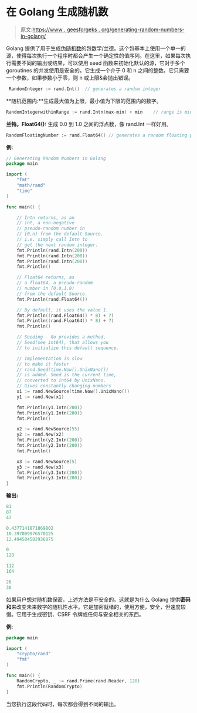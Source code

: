 # 在 Golang 生成随机数

> 原文:[https://www . geesforgeks . org/generating-random-numbers-in-golang/](https://www.geeksforgeeks.org/generating-random-numbers-in-golang/)

Golang 提供了用于生成[伪随机数](https://www.geeksforgeeks.org/pseudo-random-number-generator-prng/)的包数学/兰德。这个包基本上使用一个单一的源，使得每次执行一个程序时都会产生一个确定性的值序列。在这里，如果每次执行需要不同的输出或结果，可以使用 seed 函数来初始化默认的源，它对于多个 goroutines 的并发使用是安全的。它生成一个介于 0 和 n 之间的整数。它只需要一个参数，如果参数小于零，则 n 或上限&会抛出错误。

```go
 RandomInteger := rand.Int()  // generates a random integer
```

**随机范围内:**生成最大值为上限，最小值为下限的范围内的数字。

```go
RandomIntegerwithinRange := rand.Intn(max-min) + min    // range is min to max
```

**兰特。Float64():** 生成 0.0 到 1.0 之间的浮点数，像 rand.Int 一样好用。

```go
RandomFloatingNumber := rand.Float64() // generates a random floating point number 
```

**例:**

```go
// Generating Random Numbers in Golang
package main

import (
    "fmt"
    "math/rand"
    "time"
)

func main() {

    // Intn returns, as an
    // int, a non-negative
    // pseudo-random number in
    // [0,n) from the default Source.
    // i.e. simply call Intn to
    // get the next random integer.
    fmt.Println(rand.Intn(200))
    fmt.Println(rand.Intn(200))
    fmt.Println(rand.Intn(200))
    fmt.Println()

    // Float64 returns, as
    // a float64, a pseudo-random
    // number in [0.0,1.0)
    // from the default Source.
    fmt.Println(rand.Float64())

    // By default, it uses the value 1.
    fmt.Println((rand.Float64() * 8) + 7)
    fmt.Println((rand.Float64() * 8) + 7)
    fmt.Println()

    // Seeding - Go provides a method,
    // Seed(see int64), that allows you
    // to initialize this default sequence.

    // Implementation is slow
    // to make it faster
    // rand.Seed(time.Now().UnixNano())
    // is added. Seed is the current time,
    // converted to int64 by UnixNano.
    // Gives constantly changing numbers
    x1 := rand.NewSource(time.Now().UnixNano())
    y1 := rand.New(x1)

    fmt.Println(y1.Intn(200))
    fmt.Println(y1.Intn(200))
    fmt.Println()

    x2 := rand.NewSource(55)
    y2 := rand.New(x2)
    fmt.Println(y2.Intn(200))
    fmt.Println(y2.Intn(200))
    fmt.Println()

    x3 := rand.NewSource(5)
    y3 := rand.New(x3)
    fmt.Println(y3.Intn(200))
    fmt.Println(y3.Intn(200))
}
```

**输出:**

```go
81
87
47

0.4377141871869802
10.397099976570125
12.494584582936875

0
128

112
164

26
36

```

如果用户想对随机数保密，上述方法是不安全的。这就是为什么 Golang 提供**密码和**来改变未来数字的随机性水平。它是加密就绪的，使用方便，安全，但速度较慢。它用于生成密钥、CSRF 令牌或任何与安全相关的东西。

**例:**

```go
package main

import (
    "crypto/rand"
    "fmt"
)

func main() {
    RandomCrypto, _ := rand.Prime(rand.Reader, 128)
    fmt.Println(RandomCrypto)
}
```

当您执行这段代码时，每次都会得到不同的输出。